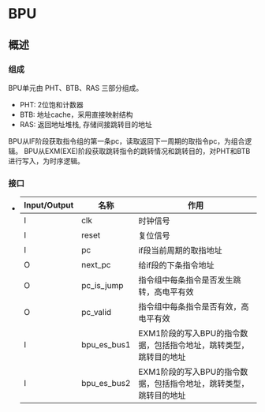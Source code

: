 # BPU

## 概述

### 组成

BPU单元由 PHT、BTB、RAS 三部分组成。
- PHT: 2位饱和计数器
- BTB: 地址cache，采用直接映射结构
- RAS: 返回地址堆栈, 存储间接跳转目的地址

BPU从IF阶段获取指令组的第一条pc，读取返回下一周期的取指令pc，为组合逻辑。
BPU从EXM(EXE)阶段获取跳转指令的跳转情况和跳转目的，对PHT和BTB进行写入，为时序逻辑。

### 接口

- | Input/Output | 名称          | 作用                                             |
    | ------------ | ------------- | ------------------------------------------------ |
    | I            | clk           | 时钟信号                                         |
    | I            | reset         | 复位信号                                         |
    | I            | pc            | if段当前周期的取指地址                             |
    | O            | next_pc       | 给if段的下条指令地址                               |
    | O            | pc_is_jump    | 指令组中每条指令是否发生跳转，高电平有效               |
    | O            | pc_valid      | 指令组中每条指令是否有效，高电平有效                  |
    | I            | bpu_es_bus1   | EXM1阶段的写入BPU的指令数据，包括指令地址，跳转类型，跳转目的地址 |
    | I            | bpu_es_bus2   | EXM1阶段的写入BPU的指令数据，包括指令地址，跳转类型，跳转目的地址 |